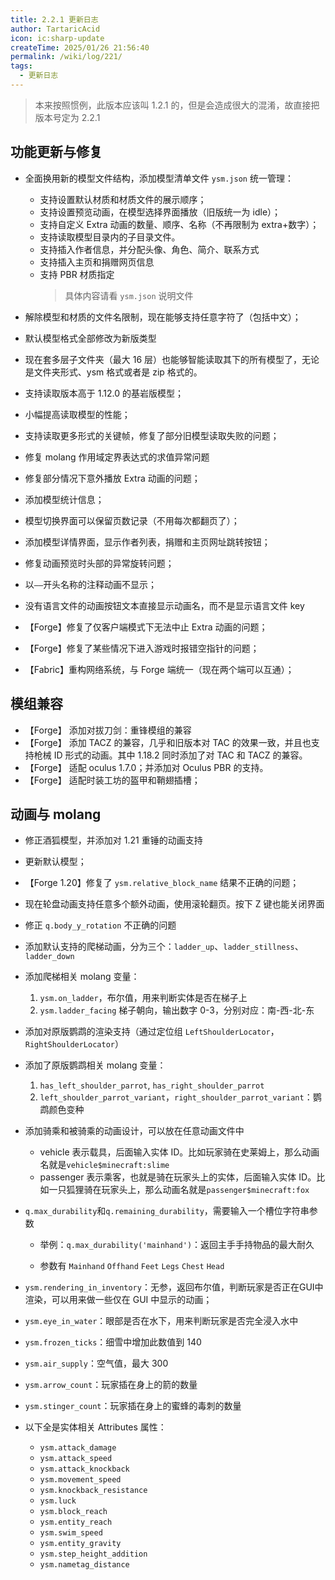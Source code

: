 ```yaml
---
title: 2.2.1 更新日志
author: TartaricAcid
icon: ic:sharp-update
createTime: 2025/01/26 21:56:40
permalink: /wiki/log/221/
tags:
  - 更新日志
---
```


> 本来按照惯例，此版本应该叫 1.2.1 的，但是会造成很大的混淆，故直接把版本号定为 2.2.1

## 功能更新与修复

- 全面换用新的模型文件结构，添加模型清单文件 `ysm.json` 统一管理：

  - 支持设置默认材质和材质文件的展示顺序；
  - 支持设置预览动画，在模型选择界面播放（旧版统一为 idle）；
  - 支持自定义 Extra 动画的数量、顺序、名称（不再限制为 extra+数字）；
  - 支持读取模型目录内的子目录文件。
  - 支持插入作者信息，并分配头像、角色、简介、联系方式
  - 支持插入主页和捐赠网页信息
  - 支持 PBR 材质指定
    > 具体内容请看 `ysm.json` 说明文件

- 解除模型和材质的文件名限制，现在能够支持任意字符了（包括中文）；
- 默认模型格式全部修改为新版类型
- 现在套多层子文件夹（最大 16 层）也能够智能读取其下的所有模型了，无论是文件夹形式、ysm 格式或者是 zip 格式的。
- 支持读取版本高于 1.12.0 的基岩版模型；
- 小幅提高读取模型的性能；
- 支持读取更多形式的关键帧，修复了部分旧模型读取失败的问题；
- 修复 molang 作用域定界表达式的求值异常问题
- 修复部分情况下意外播放 Extra 动画的问题；
- 添加模型统计信息；
- 模型切换界面可以保留页数记录（不用每次都翻页了）；
- 添加模型详情界面，显示作者列表，捐赠和主页网址跳转按钮；
- 修复动画预览时头部的异常旋转问题；
- 以`——`开头名称的注释动画不显示；
- 没有语言文件的动画按钮文本直接显示动画名，而不是显示语言文件 key
- 【Forge】修复了仅客户端模式下无法中止 Extra 动画的问题；


- 【Forge】修复了某些情况下进入游戏时报错空指针的问题；
- 【Fabric】重构网络系统，与 Forge 端统一（现在两个端可以互通）；

## 模组兼容

- 【Forge】 添加对拔刀剑：重锋模组的兼容
- 【Forge】 添加 TACZ 的兼容，几乎和旧版本对 TAC 的效果一致，并且也支持枪械 ID 形式的动画。其中 1.18.2 同时添加了对 TAC 和 TACZ 的兼容。
- 【Forge】 适配 oculus 1.7.0；并添加对 Oculus PBR 的支持。
- 【Forge】 适配时装工坊的盔甲和鞘翅插槽；

## 动画与 molang

- 修正酒狐模型，并添加对 1.21 重锤的动画支持
- 更新默认模型；
- 【Forge 1.20】修复了 `ysm.relative_block_name` 结果不正确的问题；
- 现在轮盘动画支持任意多个额外动画，使用滚轮翻页。按下 Z 键也能关闭界面

- 修正 `q.body_y_rotation` 不正确的问题

- 添加默认支持的爬梯动画，分为三个：`ladder_up`、`ladder_stillness`、`ladder_down`
- 添加爬梯相关 molang 变量：
  1. `ysm.on_ladder`，布尔值，用来判断实体是否在梯子上
  2. `ysm.ladder_facing` 梯子朝向，输出数字 0-3，分别对应：南-西-北-东
- 添加对原版鹦鹉的渲染支持（通过定位组 `LeftShoulderLocator`，`RightShoulderLocator`）
- 添加了原版鹦鹉相关 molang 变量：
  1. `has_left_shoulder_parrot`, `has_right_shoulder_parrot`
  2. `left_shoulder_parrot_variant`，`right_shoulder_parrot_variant`：鹦鹉颜色变种
- 添加骑乘和被骑乘的动画设计，可以放在任意动画文件中
  - vehicle 表示载具，后面输入实体 ID。比如玩家骑在史莱姆上，那么动画名就是`vehicle$minecraft:slime`
  - passenger 表示乘客，也就是骑在玩家头上的实体，后面输入实体 ID。比如一只狐狸骑在玩家头上，那么动画名就是`passenger$minecraft:fox`

- `q.max_durability`和`q.remaining_durability`，需要输入一个槽位字符串参数
  - 举例：`q.max_durability('mainhand')`：返回主手手持物品的最大耐久
  
  - 参数有 `Mainhand` `Offhand` `Feet` `Legs` `Chest` `Head`
- `ysm.rendering_in_inventory`：无参，返回布尔值，判断玩家是否正在GUI中渲染，可以用来做一些仅在 GUI 中显示的动画；
- `ysm.eye_in_water`：眼部是否在水下，用来判断玩家是否完全浸入水中
- `ysm.frozen_ticks`：细雪中增加此数值到 140
- `ysm.air_supply`：空气值，最大 300
- `ysm.arrow_count`：玩家插在身上的箭的数量
- `ysm.stinger_count`：玩家插在身上的蜜蜂的毒刺的数量

- 以下全是实体相关 Attributes 属性：
    - `ysm.attack_damage`
    - `ysm.attack_speed`
    - `ysm.attack_knockback`
    - `ysm.movement_speed`
    - `ysm.knockback_resistance`
    - `ysm.luck`
    - `ysm.block_reach`
    - `ysm.entity_reach`
    - `ysm.swim_speed`
    - `ysm.entity_gravity`
    - `ysm.step_height_addition`
    - `ysm.nametag_distance`
